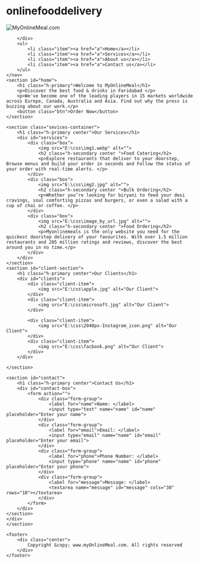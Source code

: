 # onlinefooddelivery
<!DOCTYPE html>
<html lang="en">

<head>
    <meta charset="UTF-8">
    <meta http-equiv="X-UA-Compatible" content="IE=edge">
    <meta name="viewport" content="width=device-width, initial-scale=1.0">
    <title>Best Online food Delivery Service in India | MyOnlineMeal.com</title>
    <link rel="stylesheet" href="style.css">
    <link rel="stylesheet" media="screen and (max-width:907px)" href="E:/phone.css">
</head>

<body>
    <nav id="navbar">
        <div id="logo">
            <img src="E:\css\logo5.jpg" alt="MyOnlineMeal.com">

        </div>
        <ul>
            <li class="item"><a href="a">Home</a></li>
            <li class="item"><a href="a">Services</a></li>
            <li class="item"><a href="a">About us</a></li>
            <li class="item"><a href="a">Contact us</a></li>
        </ul>
    </nav>
    <section id="home">
        <h1 class="h-primary">Welcome to MyOnlineMeal</h1>
        <p>Discover the best food & drinks in Faridabad </p>
        <p>We've become one of the leading players in 15 markets worldwide across Europe, Canada, Australia and Asia. Find out why the press is buzzing about our work.</p>
        <button class="btn">Order Now</button>
    </section>

    <section class="sevices-container">
        <h1 class="h-primary center">Our Services</h1>
        <div id="services">
            <div class="box">
                <img src="E:\css\img1.webp" alt="">
                <h2 class="h-secondary center ">Food Catering</h2>
                <p>Explore restaurants that deliver to your doorstep, Browse menus and build your order in seconds and Follow the status of your order with real-time alerts. </p>
            </div>
            <div class="box">
                <img src="E:\css\img2.jpg" alt="">
                <h2 class="h-secondary center ">Bulk Ordering</h2>
                <p>Whether you’re looking for biryani to feed your desi cravings, soul comforting pizzas and burgers, or even a salad with a cup of chai or coffee. </p>
            </div>
            <div class="box">
                <img src="E:\css\image_by_url.jpg" alt="">
                <h2 class="h-secondary center ">Food Ordering</h2>
                <p>Myonlinemeals is the only website you need for the quickest doorstep delivery of your favourites. With over 1.5 million restaurants and 285 million ratings and reviews, discover the best around you in no time.</p>
            </div>
        </div>
    </section>
    <section id="client-section">
        <h1 class="h-primary center">Our Clients</h1>
        <div id="clients">
            <div class="client-item">
                <img src="E:\css\apple.jpg" alt="Our Client">
            </div>
            <div class="client-item">
                <img src="E:\css\microsoft.jpg" alt="Our Client">
            </div>

            <div class="client-item">
                <img src="E:\css\2048px-Instagram_icon.png" alt="Our Client">
            </div>
            <div class="client-item">
                <img src="E:\css\facbook.png" alt="Our Client">
            </div>
        </div>

    </section>

    <section id="contact">
        <h1 class="h-primary center">Contact Us</h1>
        <div id="contact-box">
            <form action="">
                <div class="form-group">
                    <label for="name">Name: </label>
                    <input type="text" name="name" id="name" placeholder="Enter your name">
                </div>
                <div class="form-group">
                    <label for="email">Email: </label>
                    <input type="email" name="name" id="email" placeholder="Enter your email">
                </div>
                <div class="form-group">
                    <label for="phone">Phone Number: </label>
                    <input type="phone" name="name" id="phone" placeholder="Enter your phone">
                </div>
                <div class="form-group">
                    <label for="message">Message: </label>
                    <textarea name="message" id="message" cols="30" rows="10"></textarea>
                </div>
            </form>
        </div>
    </section>
    </div>
    </section>

    <footer>
        <div class="center">
            Copyright &copy; www.myOnlineMeal.com. All rights reserved
        </div>
    </footer>

</body>

</html>

